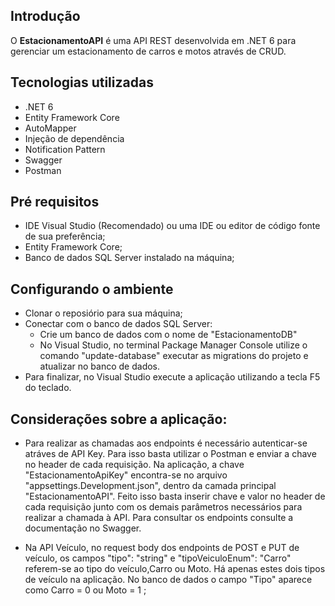 ## Introdução

O **EstacionamentoAPI** é uma API REST desenvolvida em .NET 6 para gerenciar um estacionamento de carros e motos através de CRUD.

## Tecnologias utilizadas

- .NET 6
- Entity Framework Core
- AutoMapper
- Injeção de dependência
- Notification Pattern
- Swagger
- Postman

## Pré requisitos

- IDE Visual Studio (Recomendado) ou uma IDE ou editor de código fonte de sua preferência;
- Entity Framework Core;
- Banco de dados SQL Server instalado na máquina;

## Configurando o ambiente

 - Clonar o reposiório para sua máquina;
 - Conectar com o banco de dados SQL Server:
    - Crie um banco de dados com o nome de "EstacionamentoDB"
    - No Visual Studio, no terminal Package Manager Console utilize o comando "update-database" executar as migrations do projeto e atualizar no banco de dados. 
 - Para finalizar, no Visual Studio execute a aplicação utilizando a tecla F5 do teclado.

## Considerações sobre a aplicação:

- Para realizar as chamadas aos endpoints é necessário autenticar-se atráves de API Key. Para isso basta utilizar o Postman e enviar a chave no header de cada requisição. Na aplicação, a chave "EstacionamentoApiKey" encontra-se no arquivo "appsettings.Development.json", dentro da camada principal "EstacionamentoAPI".
Feito isso basta inserir chave e valor no header de cada requisição junto com os demais parâmetros necessários para realizar a chamada à API. Para consultar os endpoints consulte a documentação no Swagger.

- Na API Veículo, no request body dos endpoints de POST e PUT de veículo, os campos "tipo": "string" e "tipoVeiculoEnum": "Carro" referem-se ao tipo do veículo,Carro ou Moto. Há apenas estes dois tipos de veículo na aplicação. No banco de dados o campo "Tipo" aparece como Carro = 0 ou  Moto = 1 ; 
